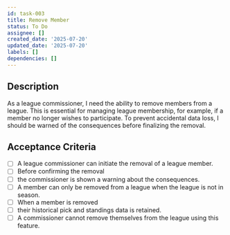```yaml
---
id: task-003
title: Remove Member
status: To Do
assignee: []
created_date: '2025-07-20'
updated_date: '2025-07-20'
labels: []
dependencies: []
---
```


## Description

As a league commissioner, I need the ability to remove members from a league. This is essential for managing league membership, for example, if a member no longer wishes to participate. To prevent accidental data loss, I should be warned of the consequences before finalizing the removal.

## Acceptance Criteria

- [ ] A league commissioner can initiate the removal of a league member.
- [ ] Before confirming the removal
- [ ] the commissioner is shown a warning about the consequences.
- [ ] A member can only be removed from a league when the league is not in season.
- [ ] When a member is removed
- [ ] their historical pick and standings data is retained.
- [ ] A commissioner cannot remove themselves from the league using this feature.
